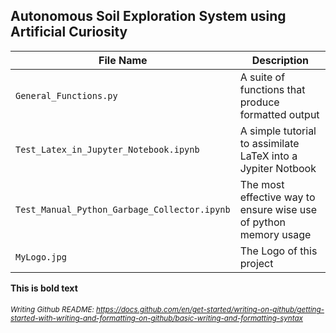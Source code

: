 ## Autonomous Soil Exploration System using Artificial Curiosity

| File Name | Description |
| --- | --- |
| `General_Functions.py` | A suite of functions that produce formatted output |
| `Test_Latex_in_Jupyter_Notebook.ipynb` | A simple tutorial to assimilate LaTeX into a Jypiter Notbook |
| `Test_Manual_Python_Garbage_Collector.ipynb` | The most effective way to ensure wise use of python memory usage |
| `MyLogo.jpg` | The Logo of this project |



**This is bold text**

###### <sub>Writing Github README: https://docs.github.com/en/get-started/writing-on-github/getting-started-with-writing-and-formatting-on-github/basic-writing-and-formatting-syntax</sub>
